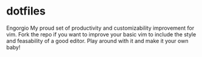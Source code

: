 # dotfiles
 Engorgio
My proud set of productivity and customizability improvement for vim.
Fork the repo if you want to improve your basic vim to include the style and feasability of a good editor. Play around with it and make it your own baby!
